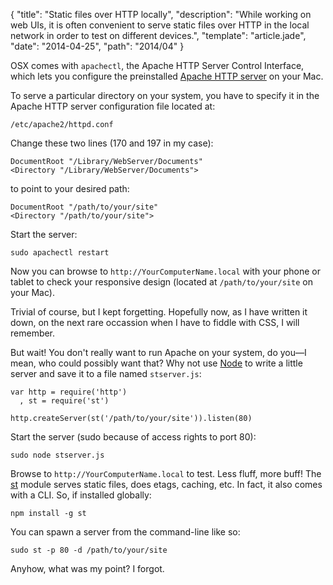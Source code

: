 
{
  "title": "Static files over HTTP locally",
  "description": "While working on web UIs, it is often convenient to serve static files over HTTP in the local network in order to test on different devices.",
  "template": "article.jade",
  "date": "2014-04-25",
  "path": "2014/04"
}

OSX comes with `apachectl`, the Apache HTTP Server Control Interface, which lets you configure the preinstalled [Apache HTTP server](http://httpd.apache.org/) on your Mac.

To serve a particular directory on your system, you have to specify it in the Apache HTTP server configuration file located at:

    /etc/apache2/httpd.conf

Change these two lines (170 and 197 in my case):
    
    DocumentRoot "/Library/WebServer/Documents"
    <Directory "/Library/WebServer/Documents">

to point to your desired path:

    DocumentRoot "/path/to/your/site"
    <Directory "/path/to/your/site">

Start the server:
 
    sudo apachectl restart

Now you can browse to `http://YourComputerName.local` with your phone or tablet to check your responsive design (located at `/path/to/your/site` on your Mac).

Trivial of course, but I kept forgetting. Hopefully now, as I have written it down, on the next rare occassion when I have to fiddle with CSS, I will remember.

But wait! You don't really want to run Apache on your system, do you—I mean, who could possibly want that? Why not use [Node](http://nodejs.org/) to write a little server and save it to a file named `stserver.js`:

    var http = require('http')
      , st = require('st')

    http.createServer(st('/path/to/your/site')).listen(80)

Start the server (sudo because of access rights to port 80):
    
    sudo node stserver.js

Browse to `http://YourComputerName.local` to test. Less fluff, more buff! The [st](https://github.com/isaacs/st) module serves static files, does etags, caching, etc. In fact, it also comes with a CLI. So, if installed globally:

    npm install -g st

You can spawn a server from the command-line like so:

    sudo st -p 80 -d /path/to/your/site

Anyhow, what was my point? I forgot.

